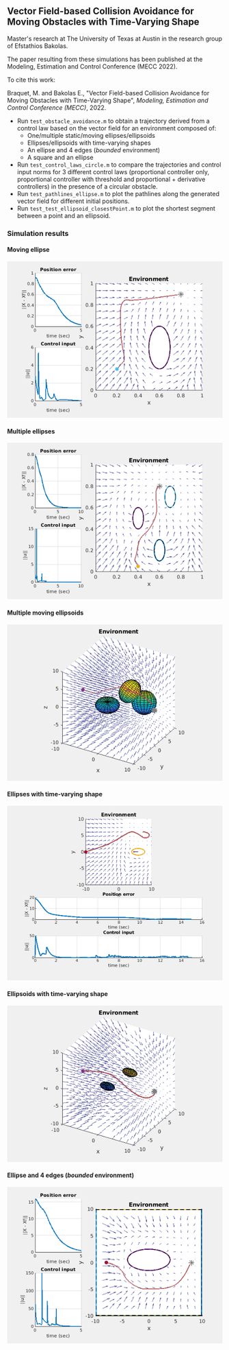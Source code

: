 ## Vector Field-based Collision Avoidance for Moving Obstacles with Time-Varying Shape

Master's research at The University of Texas at Austin in the research group of Efstathios Bakolas.

The paper resulting from these simulations has been published at the Modeling, Estimation and Control Conference (MECC 2022).

To cite this work: 

Braquet, M. and Bakolas E., "Vector Field-based Collision Avoidance for Moving Obstacles with Time-Varying Shape", *Modeling, Estimation and Control Conference (MECC)*, 2022.

* Run `test_obstacle_avoidance.m` to obtain a trajectory derived from a control law based on the vector field for an environment composed of:
  * One/multiple static/moving ellipses/ellipsoids
  * Ellipses/ellipsoids with time-varying shapes
  * An ellipse and 4 edges (*bounded* environment)
  * A square and an ellipse
* Run `test_control_laws_circle.m` to compare the trajectories and control input norms for 3 different control laws (proportional controller only, proportional controller with threshold and proportional + derivative controllers) in the presence of a circular obstacle.
* Run `test_pathlines_ellipse.m` to plot the pathlines along the generated vector field for different initial positions.
* Run `test_test_ellipsoid_closestPoint.m` to plot the shortest segment between a point and an ellipsoid.

### Simulation results

#### Moving ellipse

![Alt Text](https://github.com/MartinBraquet/vector-field-obstacle-avoidance/blob/main/videos/3%20movingellipse.gif)

#### Multiple ellipses

![Alt Text](https://github.com/MartinBraquet/vector-field-obstacle-avoidance/blob/main/videos/5%20multiellipse.gif)

#### Multiple moving ellipsoids

![Alt Text](https://github.com/MartinBraquet/vector-field-obstacle-avoidance/blob/main/videos/7%20moving_multiple_ellipsoids.gif)

#### Ellipses with time-varying shape

![Alt Text](https://github.com/MartinBraquet/vector-field-obstacle-avoidance/blob/main/videos/8%20uncertellipse_anim.gif)

#### Ellipsoids with time-varying shape

![Alt Text](https://github.com/MartinBraquet/vector-field-obstacle-avoidance/blob/main/videos/10%20uncertellipsoid.gif)

#### Ellipse and 4 edges (*bounded* environment)

![Alt Text](https://github.com/MartinBraquet/vector-field-obstacle-avoidance/blob/main/videos/11%20walls.gif)
